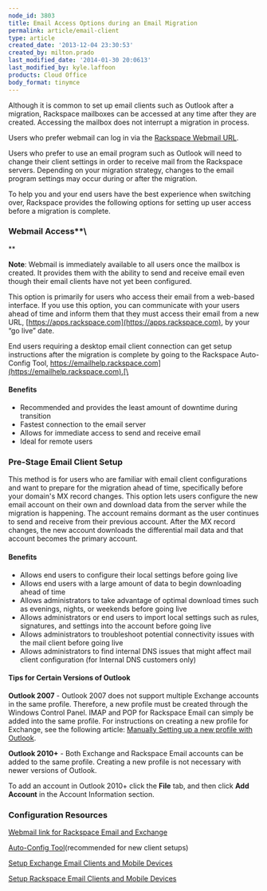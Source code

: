 ```yaml
---
node_id: 3803
title: Email Access Options during an Email Migration
permalink: article/email-client
type: article
created_date: '2013-12-04 23:30:53'
created_by: milton.prado
last_modified_date: '2014-01-30 20:0613'
last_modified_by: kyle.laffoon
products: Cloud Office
body_format: tinymce
---
```


Although it is common to set up email clients such as Outlook after a
migration, Rackspace mailboxes can be accessed at any time after they
are created.  Accessing the mailbox does not interrupt a migration in
process.

Users who prefer webmail can log in via the [Rackspace Webmail
URL](https://apps.rackspace.com).

Users who prefer to use an email program such as Outlook will need to
change their client settings in order to receive mail from the Rackspace
servers.  Depending on your migration strategy, changes to the email
program settings may occur during or after the migration.

To help you and your end users have the best experience when switching
over, Rackspace provides the following options for setting up user
access before a migration is complete.

### Webmail Access**\
**

**Note**: Webmail is immediately available to all users once the mailbox
is created. It provides them with the ability to send and receive email
even though their email clients have not yet been configured.

This option is primarily for users who access their email from a
web-based interface.  If you use this option, you can communicate with
your users ahead of time and inform them that they must access their
email from a new URL,
[https://apps.rackspace.com](https://apps.rackspace.com), by your &ldquo;go
live&rdquo; date.

End users requiring a desktop email client connection can get setup
instructions after the migration is complete by going to the Rackspace
Auto-Config
Tool, [https://emailhelp.rackspace.com](https://emailhelp.rackspace.com).[\
](https://emailhelp.rackspace.com)

#### Benefits

-   Recommended and provides the least amount of downtime during
    transition
-   Fastest connection to the email server
-   Allows for immediate access to send and receive email
-   Ideal for remote users

### Pre-Stage Email Client Setup

This method is for users who are familiar with email client
configurations and want to prepare for the migration ahead of time,
specifically before your domain's MX record changes.  This option lets
users configure the new email account on their own and download data
from the server while the migration is happening.  The account remains
dormant as the user continues to send and receive from their previous
account.  After the MX record changes, the new account downloads the
differential mail data and that account becomes the primary account.

#### Benefits

-   Allows end users to configure their local settings before going live
-   Allows end users with a large amount of data to begin downloading
    ahead of time
-   Allows administrators to take advantage of optimal download times
    such as evenings, nights, or weekends before going live
-   Allows administrators or end users to import local settings such as
    rules, signatures, and settings into the account before going live
-   Allows administrators to troubleshoot potential connectivity issues
    with the mail client before going live
-   Allows administrators to find internal DNS issues that might affect
    mail client configuration (for Internal DNS customers only)

#### Tips for Certain Versions of Outlook

**Outlook 2007** - Outlook 2007 does not support multiple Exchange
accounts in the same profile.  Therefore, a new profile must be created
through the Windows Control Panel.  IMAP and POP for Rackspace Email can
simply be added into the same profile. For instructions on creating a
new profile for Exchange, see the following article: [Manually Setting
up a new profile with
Outlook](http://www.rackspace.com/knowledge_center/article/manually-setting-up-outlook-2007-with-microsoft-exchange-2010).

**Outlook 2010+** - Both Exchange and Rackspace Email accounts can be
added to the same profile.  Creating a new profile is not necessary with
newer versions of Outlook.

To add an account in Outlook 2010+ click the **File** tab, and then
click **Add Account** in the Account Information section.

### Configuration Resources

[Webmail link for Rackspace Email and
Exchange](https://apps.rackspace.com)

[Auto-Config Tool](https://emailhelp.rackspace.com)(recommended for new
client setups)

[Setup Exchange Email Clients and Mobile
Devices](http://www.rackspace.com/knowledge_center/article/setting-up-microsoft-exchange-email-clients-mobile-devices)

[Setup Rackspace Email Clients and Mobile
Devices ](http://www.rackspace.com/knowledge_center/article/setting-up-rackspace-email-clients-mobile-devices)

